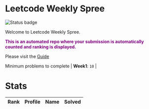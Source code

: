
Leetcode Weekly Spree
=====================


![Status badge](https://github.com/InnogeeksOrganization/coderspree/actions/workflows/checkSubmission.yml/badge.svg)  


Welcome to Leetcode Weekly Spree.  


**<font color="purple">This is an automated repo where your submission is automatically counted and ranking is displayed.</font>**  


Please visit the [Guide](./Guide/README.md)  


Minimum problems to complete | **Week1**: `10` |   

# Stats
  

|Rank|Profile|Name|Solved|
| :---: | :---: | :---: | :---: |
